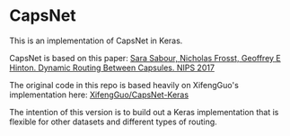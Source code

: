 # CapsNet
This is an implementation of CapsNet in Keras.

CapsNet is based on this paper:
 [Sara Sabour, Nicholas Frosst, Geoffrey E Hinton. Dynamic Routing Between Capsules. NIPS 2017](https://arxiv.org/abs/1710.09829)   
 
The original code in this repo is based heavily on XifengGuo's implementation here:
 [XifengGuo/CapsNet-Keras](https://github.com/XifengGuo/CapsNet-Keras/) 

The intention of this version is to build out a Keras implementation that is flexible for other datasets and different types of routing.